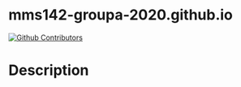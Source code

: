 # mms142-groupa-2020.github.io

[![Github Contributors](https://img.shields.io/badge/contributor-1-green)](https://github.com/ianignacioa/mms142-groupa-2020.github.io/graphs/contributors)


# Description

